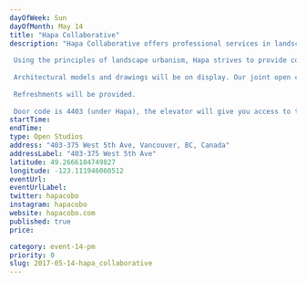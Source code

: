```yaml
---
dayOfWeek: Sun
dayOfMonth: May 14
title: "Hapa Collaborative"
description: "Hapa Collaborative offers professional services in landscape architecture and urban design, working the full breadth of scale: master plans and streetscapes to pocket parks, private residences and green roofs.   Using the principles of landscape urbanism, Hapa strives to provide contemporary design. A fresh alternative to the traditional approach to landscape architecture, the office enjoys exploring new materials and revealing unique aspects of the environment.  Architectural models and drawings will be on display. Our joint open concept studios allow visitors to see actual working spaces and collaborative areas of both firms.  Refreshments will be provided.  Door code is 4403 (under Hapa), the elevator will give you access to the 4th floor on entry. "
startTime: 
endTime: 
type: Open Studios
address: "403-375 West 5th Ave, Vancouver, BC, Canada"
addressLabel: "403-375 West 5th Ave"
latitude: 49.2666184749827
longitude: -123.111946060512
eventUrl: 
eventUrlLabel: 
twitter: hapacobo
instagram: hapacobo
website: hapacobo.com
published: true
price: 

category: event-14-pm
priority: 0
slug: 2017-05-14-hapa_collaborative
---
```

